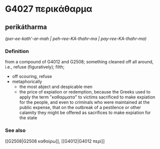 # G4027 περικάθαρμα

## perikátharma

_(per-ee-kath'-ar-mah | peh-ree-KA-thahr-ma | pay-ree-KA-thahr-ma)_

### Definition

from a compound of G4012 and G2508; something cleaned off all around, i.e., refuse (figuratively); filth; 

- off scouring, refuse
- metaphorically
  - the most abject and despicable men
  - the price of expiation or redemption, because the Greeks used to apply the term &quot;καθαρματα&quot; to victims sacrificed to make expiation for the people, and even to criminals who were maintained at the public expense, that on the outbreak of a pestilence or other calamity they might be offered as sacrifices to make expiation for the state

### See also

[[G2508|G2508 καθαίρω]], [[G4012|G4012 περί]]
